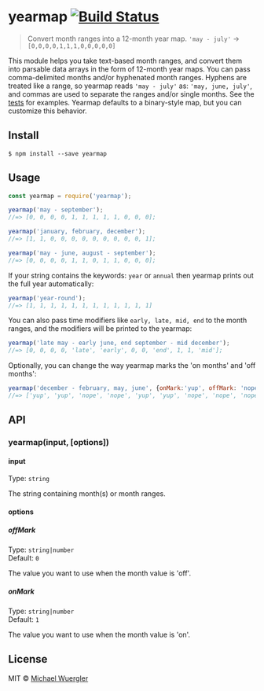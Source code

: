 # yearmap [![Build Status](https://travis-ci.org/radiovisual/yearmap.svg?branch=master)](https://travis-ci.org/radiovisual/yearmap)

> Convert month ranges into a 12-month year map. `'may - july'` → `[0,0,0,0,1,1,1,0,0,0,0,0]`

This module helps you take text-based month ranges, and convert them into parsable data arrays in the form of 12-month year maps. You can pass comma-delimited months and/or hyphenated month ranges. Hyphens are treated like a range, so yearmap reads `'may - july'` as: `'may, june, july'`, and commas are used to separate the ranges and/or single months. See the [tests](test.js) for examples. Yearmap defaults to a binary-style map, but you can customize this behavior.

## Install

```
$ npm install --save yearmap
```

## Usage

```js
const yearmap = require('yearmap');

yearmap('may - september');
//=> [0, 0, 0, 0, 1, 1, 1, 1, 1, 0, 0, 0];

yearmap('january, february, december');
//=> [1, 1, 0, 0, 0, 0, 0, 0, 0, 0, 0, 1];

yearmap('may - june, august - september');
//=> [0, 0, 0, 0, 1, 1, 0, 1, 1, 0, 0, 0];
```

If your string contains the keywords: `year` or `annual` then yearmap prints out the full year automatically:

```js
yearmap('year-round');
//=> [1, 1, 1, 1, 1, 1, 1, 1, 1, 1, 1, 1]
```

You can also pass time modifiers like `early, late, mid, end` to the month ranges, and the modifiers will be printed to the yearmap:

```js
yearmap('late may - early june, end september - mid december');
//=> [0, 0, 0, 0, 'late', 'early', 0, 0, 'end', 1, 1, 'mid'];
```

Optionally, you can change the way yearmap marks the 'on months' and 'off months':

```js
yearmap('december - february, may, june', {onMark:'yup', offMark: 'nope'});
//=> ['yup', 'yup', 'nope', 'nope', 'yup', 'yup', 'nope', 'nope', 'nope', 'nope', 'nope', 'nope']
```

## API

### yearmap(input, [options])

#### input

Type: `string`

The string containing month(s) or month ranges.

#### options

##### offMark

Type: `string|number`<br>
Default: `0`

The value you want to use when the month value is 'off'.

##### onMark

Type: `string|number`<br>
Default: `1`

The value you want to use when the month value is 'on'.

## License

MIT © [Michael Wuergler](http://numetriclabs.com)
